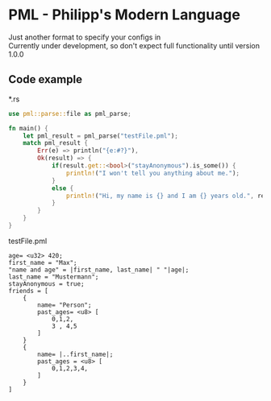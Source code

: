 # PML - Philipp's Modern Language

Just another format to specify your configs in\
Currently under development, so don't expect full functionality until version 1.0.0

## Code example

*.rs

```rust
use pml::parse::file as pml_parse;

fn main() {
	let pml_result = pml_parse("testFile.pml");
	match pml_result {
		Err(e) => println("{e:#?}"),
		Ok(result) => {
			if(result.get::<bool>("stayAnonymous").is_some()) {
				println!("I won't tell you anything about me.");
			}
			else {
				println!("Hi, my name is {} and I am {} years old.", result.get::<String>("name").unwrap(), result.get::<&u64>("age").unwrap());
			}
		}
	}
}
```

testFile.pml

```pml
age= <u32> 420;
first_name = "Max";
"name and age" = |first_name, last_name| " "|age|;
last_name = "Mustermann";
stayAnonymous = true;
friends = [
    {
        name= "Person";
        past_ages= <u8> [
            0,1,2,
            3 , 4,5
        ]
    }
    {
        name= |..first_name|;
        past_ages = <u8> [
            0,1,2,3,4,
        ]
    }
]

```
